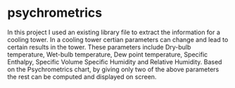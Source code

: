 # psychrometrics

In this project I used an existing library file to extract the information for a cooling tower. 
In a cooling tower certian parameters can change and lead to certain results in the tower. These parameters
include Dry-bulb temperature, Wet-bulb temperature, Dew point temperature, Specific Enthalpy, Specific Volume
Specific Humidity and Relative Humidity.
Based on the Psychrometrics chart, by giving only two of the above parameters the rest can be computed and 
displayed on screen.
